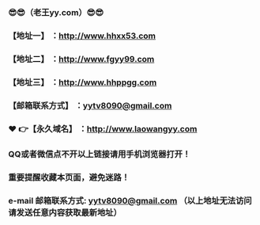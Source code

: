 ### :sunglasses::sunglasses:（老王yy.com）:sunglasses::sunglasses:
### 【地址一】 ：http://www.hhxx53.com
### 【地址二】 ：http://www.fgyy99.com
### 【地址三】 ：http://www.hhppgg.com
### 【邮箱联系方式】 ：yytv8090@gmail.com
### :heart: :point_right:【永久域名】 ：http://www.laowangyy.com
### QQ或者微信点不开以上链接请用手机浏览器打开！
### 重要提醒收藏本页面，避免迷路！
### e-mail 邮箱联系方式: yytv8090@gmail.com （以上地址无法访问请发送任意内容获取最新地址）
